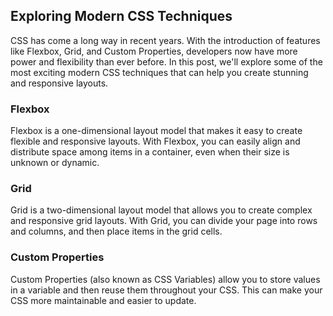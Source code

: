 ## Exploring Modern CSS Techniques

CSS has come a long way in recent years. With the introduction of features like Flexbox, Grid, and Custom Properties, developers now have more power and flexibility than ever before. In this post, we'll explore some of the most exciting modern CSS techniques that can help you create stunning and responsive layouts.

### Flexbox

Flexbox is a one-dimensional layout model that makes it easy to create flexible and responsive layouts. With Flexbox, you can easily align and distribute space among items in a container, even when their size is unknown or dynamic.

### Grid

Grid is a two-dimensional layout model that allows you to create complex and responsive grid layouts. With Grid, you can divide your page into rows and columns, and then place items in the grid cells.

### Custom Properties

Custom Properties (also known as CSS Variables) allow you to store values in a variable and then reuse them throughout your CSS. This can make your CSS more maintainable and easier to update.